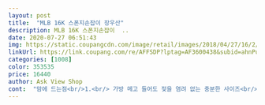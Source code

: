 ```yaml
---
layout: post 
title:  "MLB 16K 스폰지손잡이 장우산" 
description: MLB 16K 스폰지손잡이  ..
date: 2020-07-27 06:51:43 
img: https://static.coupangcdn.com/image/retail/images/2018/04/27/16/2/2c2891b8-5fbc-442a-ab1e-c8a5dedc9717.jpg 
linkUrl: https://link.coupang.com/re/AFFSDP?lptag=AF3600438&subid=ahnPublicAsk&pageKey=87083087&itemId=273713542&vendorItemId=3662150959&traceid=V0-113-68a8882e4b48ef8e 
categories: [1008] 
color: 353535 
price: 16440 
author: Ask View Shop 
cont:  "맘에 드는점<br/>1.<br/> 가방 메고 들어도 젖을 염려 없는 충분한 사이즈<br/>2.<br/> 우산살  많고 튼튼해 뒤집힐 염려 없음<br/>3.<br/> 3단 우산처럼 접기 불편하지 않고<br/>4.<br/> 우산집을 벗기기 쉽고 씌우기도 쉽고<br/>5.<br/> 로고 및 기타 디테일도 멋있다.<br/><br/>고등학생 아이가 사용하려고 구입했습니다.<br/><br/>그런거 검수 안하시고 물건 보내시나요?<br/>미흡했던건 그러려니 넘겼는데<br/>쉽게 접히고 펼쳐진다.<br/><br/>스위치 주변으로 본드가 넘쳐서 굳어있고.<br/>.<br/><br/>아예 눌러지지도 않는데<br/>아이가 엄청 맘에 들어 하네요^^<br/>어깨에 멜 수 있게 되어 있어 손에 드는 번거로움이 없음<br/>우산을 받고 실밥처리나 이런부분들이<br/>우산이 너무 큰데 좋아요 손잡이도 스펀지이고 우산커버에 멜수 있게 끈이 있어서 갖고 다니기 편하네요<br/>우산이 펴지지도 않네요!<br/>자동 스위치 부분 본드마감을 어찌하신건지<br/>" 
---
```

